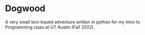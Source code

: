 # Dogwood
A very small text-based adventure written in python for my Intro to Programming class at UT Austin (Fall 2022).
